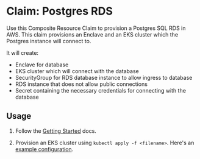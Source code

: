# Claim: Postgres RDS

Use this Composite Resource Claim to provision a Postgres SQL RDS in AWS. This claim provisions an Enclave and an EKS cluster which the Postgres instance will connect to.

It will create:

- Enclave for database
- EKS cluster which will connect with the database
- SecurityGroup for RDS database instance to allow ingress to database
- RDS instance that does not allow public connections
- Secret containing the necessary credentials for connecting with the database

## Usage

1. Follow the [Getting Started](../../README.md#getting-started) docs.

1. Provision an EKS cluster using `kubectl apply -f <filename>`. Here's an [example configuration](../../claim-examples/postgres-rds.yaml).